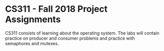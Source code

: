 # CS311 - Fall 2018 Project Assignments 

CS311 consists of learning about the operating system. The labs will contain practice on producer and consumer problems and 
practice with semaphores and mutexes. 
